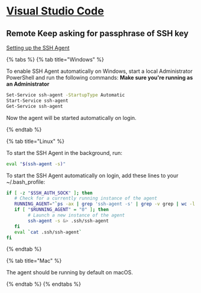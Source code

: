 # [Visual Studio Code](https://code.visualstudio.com/)

## Remote Keep asking for passphrase of SSH key

[Setting up the SSH Agent](https://code.visualstudio.com/docs/remote/troubleshooting#_setting-up-the-ssh-agent)

{% tabs %}
{% tab title="Windows" %}

To enable SSH Agent automatically on Windows, start a local Administrator PowerShell and run the following commands:
**Make sure you're running as an Administrator**

```bash
Set-Service ssh-agent -StartupType Automatic
Start-Service ssh-agent
Get-Service ssh-agent
```

Now the agent will be started automatically on login.

{% endtab %}

{% tab title="Linux" %}

To start the SSH Agent in the background, run:

```bash
eval "$(ssh-agent -s)"
```

To start the SSH Agent automatically on login, add these lines to your ~/.bash_profile:

```bash
if [ -z "$SSH_AUTH_SOCK" ]; then
   # Check for a currently running instance of the agent
   RUNNING_AGENT="`ps -ax | grep 'ssh-agent -s' | grep -v grep | wc -l | tr -d '[:space:]'`"
   if [ "$RUNNING_AGENT" = "0" ]; then
        # Launch a new instance of the agent
        ssh-agent -s &> .ssh/ssh-agent
   fi
   eval `cat .ssh/ssh-agent`
fi
```

{% endtab %}

{% tab title="Mac" %}

The agent should be running by default on macOS.

{% endtab %}
{% endtabs %}
